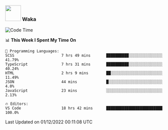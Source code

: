 ### <img src="https://media.giphy.com/media/VgCDAzcKvsR6OM0uWg/giphy.gif" width="50"> Waka

  <!--START_SECTION:waka-->
![Code Time](http://img.shields.io/badge/Code%20Time-1%2C126%20hrs%2030%20mins-blue)

📊 **This Week I Spent My Time On** 

```text
💬 Programming Languages: 
SCSS                     7 hrs 49 mins       ██████████░░░░░░░░░░░░░░░   41.79% 
TypeScript               7 hrs 31 mins       ██████████░░░░░░░░░░░░░░░   40.24% 
HTML                     2 hrs 9 mins        ██░░░░░░░░░░░░░░░░░░░░░░░   11.49% 
JSON                     44 mins             █░░░░░░░░░░░░░░░░░░░░░░░░   4.0% 
JavaScript               23 mins             ░░░░░░░░░░░░░░░░░░░░░░░░░   2.13%

🔥 Editors: 
VS Code                  18 hrs 42 mins      █████████████████████████   100.0%

```


 Last Updated on 01/12/2022 00:11:08 UTC
<!--END_SECTION:waka-->
